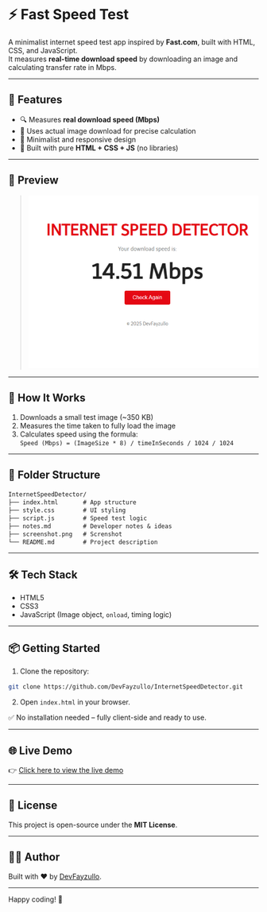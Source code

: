# ⚡️ Fast Speed Test

A minimalist internet speed test app inspired by **Fast.com**, built with HTML, CSS, and JavaScript.  
It measures **real-time download speed** by downloading an image and calculating transfer rate in Mbps.

---

## 🚀 Features

- 🔍 Measures **real download speed (Mbps)**
- 🧠 Uses actual image download for precise calculation
- 🎯 Minimalist and responsive design
- 🧩 Built with pure **HTML + CSS + JS** (no libraries)

---

## 📸 Preview

> ![screenshot](./screenshot.png)

---

## 🧪 How It Works

1. Downloads a small test image (~350 KB)
2. Measures the time taken to fully load the image
3. Calculates speed using the formula:  
   `Speed (Mbps) = (ImageSize * 8) / timeInSeconds / 1024 / 1024`

---

## 📂 Folder Structure

```
InternetSpeedDetector/
├── index.html       # App structure
├── style.css        # UI styling
├── script.js        # Speed test logic
├── notes.md         # Developer notes & ideas
├── screenshot.png   # Screnshot
└── README.md        # Project description
```

---

## 🛠 Tech Stack

- HTML5
- CSS3
- JavaScript (Image object, `onload`, timing logic)

---

## 📦 Getting Started

1. Clone the repository:

```bash
git clone https://github.com/DevFayzullo/InternetSpeedDetector.git
```

2. Open `index.html` in your browser.

✅ No installation needed – fully client-side and ready to use.

---

## 🌐 Live Demo

👉 [Click here to view the live demo](https://internet-speed-detector.netlify.app/)

---

## 📄 License

This project is open-source under the **MIT License**.

---

## 🧑‍💻 Author

Built with ❤️ by [DevFayzullo](https://github.com/DevFayzullo).

---

Happy coding! 🚀
